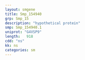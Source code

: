 ```yaml
---
layout: smgene
title: Smp_154940
grp: Smp_15
description: "hypothetical protein"
smp: Smp_154940.1
uniprot: "G4VSP9"
length:   918
cdd: "ns"
kk: ns
categories: sm
---
```

